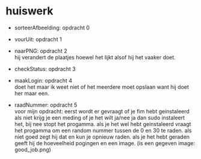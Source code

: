 # huiswerk
* sorteerAfbeelding: opdracht 0 <br>

* vourUit: opdracht 1 <br>

* naarPNG: opdracht 2 <br>
hij verandert de plaatjes hoewel het lijkt alsof hij het vaaker doet.

* checkStatus: opdracht 3 <br>

* maakLogin: opdracht 4 <br> 
doet het maar ik weet niet of het meerdere moet opslaan want hij doet her maar een.

* raadNummer: opdracht 5 <br>
voor mijn opdracht: eerst wordt er gevraagt of je fim hebt geinstaleerd als niet krijg je een meding of je het wilt ja/nee ja dan sudo instaleert het, bij nee stopt het progamma. als je het wel hebt geinstaleerd vraagt het progamma om een random nummer tussen de 0 en 30 te raden. als niet goed zegt hij dat en kun je opnieuw raden. als je het hebt geraden geeft hij de hoeveelheid pogingen en een image. (is een gegeven image: good_job.png)
